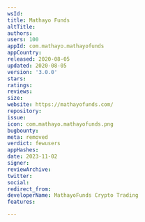 ```yaml
---
wsId: 
title: Mathayo Funds
altTitle: 
authors: 
users: 100
appId: com.mathayo.mathayofunds
appCountry: 
released: 2020-08-05
updated: 2020-08-05
version: '3.0.0'
stars: 
ratings: 
reviews: 
size: 
website: https://mathayofunds.com/
repository: 
issue: 
icon: com.mathayo.mathayofunds.png
bugbounty: 
meta: removed
verdict: fewusers
appHashes: 
date: 2023-11-02
signer: 
reviewArchive: 
twitter: 
social: 
redirect_from: 
developerName: MathayoFunds Crypto Trading
features: 

---
```


